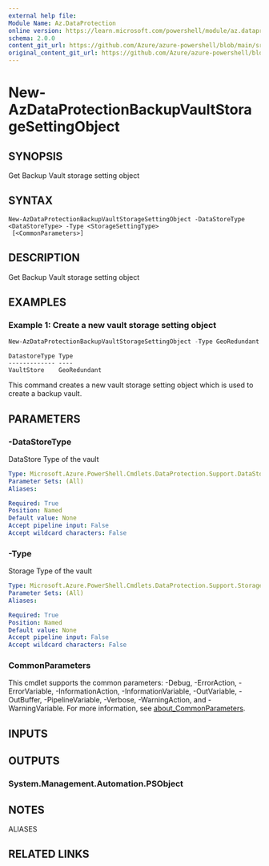 ```yaml
---
external help file: 
Module Name: Az.DataProtection
online version: https://learn.microsoft.com/powershell/module/az.dataprotection/new-azdataprotectionbackupvaultstoragesettingobject
schema: 2.0.0
content_git_url: https://github.com/Azure/azure-powershell/blob/main/src/DataProtection/DataProtection/help/New-AzDataProtectionBackupVaultStorageSettingObject.md
original_content_git_url: https://github.com/Azure/azure-powershell/blob/main/src/DataProtection/DataProtection/help/New-AzDataProtectionBackupVaultStorageSettingObject.md
---
```


# New-AzDataProtectionBackupVaultStorageSettingObject

## SYNOPSIS
Get Backup Vault storage setting object

## SYNTAX

```
New-AzDataProtectionBackupVaultStorageSettingObject -DataStoreType <DataStoreType> -Type <StorageSettingType>
 [<CommonParameters>]
```

## DESCRIPTION
Get Backup Vault storage setting object

## EXAMPLES

### Example 1: Create a new vault storage setting object
```powershell
New-AzDataProtectionBackupVaultStorageSettingObject -Type GeoRedundant -DataStoreType VaultStore
```

```output
DatastoreType Type
------------- ----
VaultStore    GeoRedundant
```

This command creates a new vault storage setting object which is used to create a backup vault.

## PARAMETERS

### -DataStoreType
DataStore Type of the vault

```yaml
Type: Microsoft.Azure.PowerShell.Cmdlets.DataProtection.Support.DataStoreType
Parameter Sets: (All)
Aliases:

Required: True
Position: Named
Default value: None
Accept pipeline input: False
Accept wildcard characters: False
```

### -Type
Storage Type of the vault

```yaml
Type: Microsoft.Azure.PowerShell.Cmdlets.DataProtection.Support.StorageSettingType
Parameter Sets: (All)
Aliases:

Required: True
Position: Named
Default value: None
Accept pipeline input: False
Accept wildcard characters: False
```

### CommonParameters
This cmdlet supports the common parameters: -Debug, -ErrorAction, -ErrorVariable, -InformationAction, -InformationVariable, -OutVariable, -OutBuffer, -PipelineVariable, -Verbose, -WarningAction, and -WarningVariable. For more information, see [about_CommonParameters](http://go.microsoft.com/fwlink/?LinkID=113216).

## INPUTS

## OUTPUTS

### System.Management.Automation.PSObject

## NOTES

ALIASES

## RELATED LINKS


